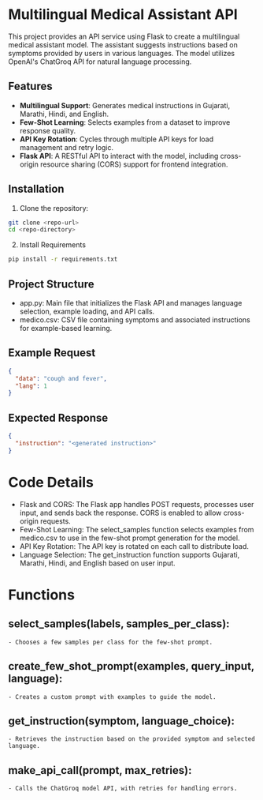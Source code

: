 # Multilingual Medical Assistant API

This project provides an API service using Flask to create a multilingual medical assistant model. The assistant suggests instructions based on symptoms provided by users in various languages. The model utilizes OpenAI's ChatGroq API for natural language processing.

## Features

- **Multilingual Support**: Generates medical instructions in Gujarati, Marathi, Hindi, and English.
- **Few-Shot Learning**: Selects examples from a dataset to improve response quality.
- **API Key Rotation**: Cycles through multiple API keys for load management and retry logic.
- **Flask API**: A RESTful API to interact with the model, including cross-origin resource sharing (CORS) support for frontend integration.

## Installation

1. Clone the repository:

```bash
git clone <repo-url>
cd <repo-directory>
```

2. Install Requirements

```bash
pip install -r requirements.txt
```

## Project Structure

- app.py: Main file that initializes the Flask API and manages language selection, example loading, and API calls.
- medico.csv: CSV file containing symptoms and associated instructions for example-based learning.

## Example Request

```json
{
  "data": "cough and fever",
  "lang": 1
}
```

## Expected Response

```json
{
  "instruction": "<generated instruction>"
}
```

# Code Details

- Flask and CORS: The Flask app handles POST requests, processes user input, and sends back the response. CORS is enabled to allow cross-origin requests.
- Few-Shot Learning: The select_samples function selects examples from medico.csv to use in the few-shot prompt generation for the model.
- API Key Rotation: The API key is rotated on each call to distribute load.
- Language Selection: The get_instruction function supports Gujarati, Marathi, Hindi, and English based on user input.

# Functions
## select_samples(labels, samples_per_class): 
    - Chooses a few samples per class for the few-shot prompt.
## create_few_shot_prompt(examples, query_input, language): 
    - Creates a custom prompt with examples to guide the model.
## get_instruction(symptom, language_choice): 
    - Retrieves the instruction based on the provided symptom and selected language.
## make_api_call(prompt, max_retries): 
    - Calls the ChatGroq model API, with retries for handling errors.


